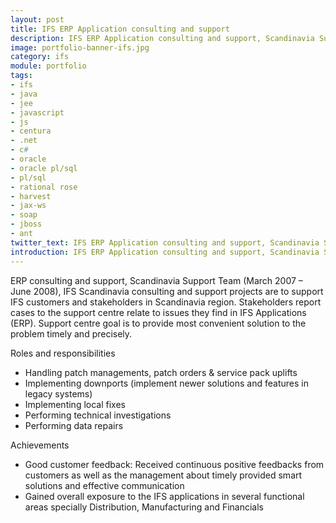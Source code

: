 ```yaml
---
layout: post
title: IFS ERP Application consulting and support
description: IFS ERP Application consulting and support, Scandinavia Support Team (March 2007 – June 2008) 
image: portfolio-banner-ifs.jpg
category: ifs
module: portfolio
tags:
- ifs
- java
- jee
- javascript
- js
- centura
- .net
- c#
- oracle
- oracle pl/sql
- pl/sql
- rational rose
- harvest
- jax-ws
- soap
- jboss
- ant
twitter_text: IFS ERP Application consulting and support, Scandinavia Support Team (March 2007 – June 2008).
introduction: IFS ERP Application consulting and support, Scandinavia Support Team (March 2007 – June 2008).
---
```


ERP consulting and support, Scandinavia Support Team (March 2007 – June 2008), IFS Scandinavia 
consulting and support projects are to support IFS customers and stakeholders in Scandinavia 
region. Stakeholders report cases to the support centre relate to issues they find in IFS 
Applications (ERP). Support centre goal is to provide most convenient solution to the problem 
timely and precisely.

Roles and responsibilities
<ul><li>Handling patch managements, patch orders & service pack uplifts
</li><li>Implementing downports (implement newer solutions and features in legacy systems)
</li><li>Implementing local fixes 
</li><li>Performing technical investigations
</li><li>Performing data repairs
</li></ul>

Achievements
<ul><li>Good customer feedback: Received continuous positive feedbacks from customers as well as the management about timely provided smart solutions and effective communication
</li><li>Gained overall exposure to the IFS applications in several functional areas specially Distribution, Manufacturing and Financials
</li></ul>